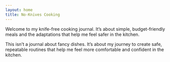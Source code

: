 ```yaml
---
layout: home
title: No-Knives Cooking
---
```


Welcome to my knife-free cooking journal. It’s about simple, budget-friendly meals and the adaptations that help me feel safer in the kitchen.

This isn’t a journal about fancy dishes. It’s about my journey to create safe, repeatable routines that help me feel more comfortable and confident in the kitchen.